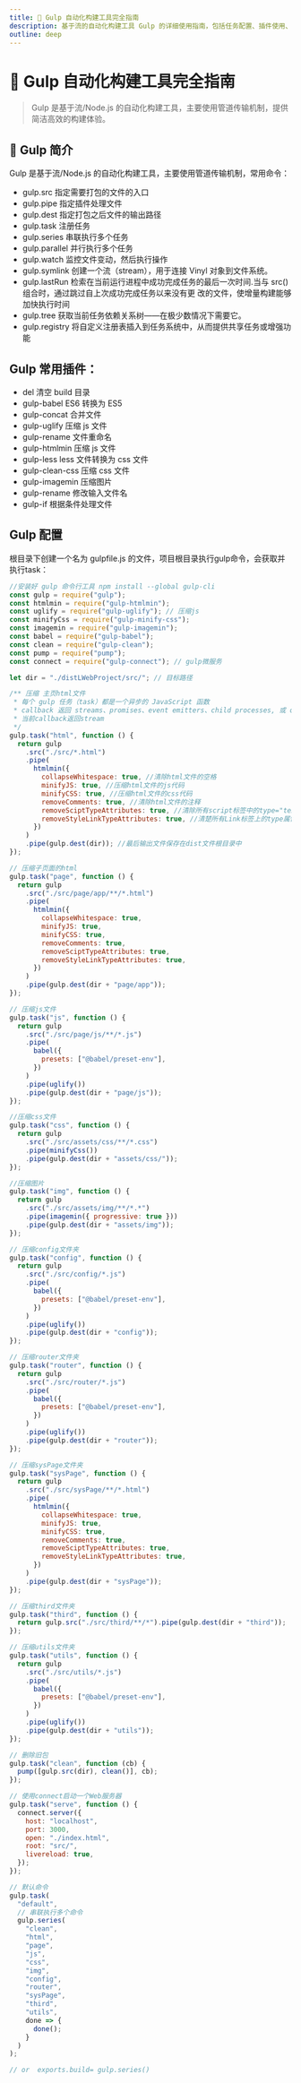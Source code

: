 ```yaml
---
title: 🌊 Gulp 自动化构建工具完全指南
description: 基于流的自动化构建工具 Gulp 的详细使用指南，包括任务配置、插件使用、项目构建等实践
outline: deep
---
```


# 🌊 Gulp 自动化构建工具完全指南

> Gulp 是基于流/Node.js 的自动化构建工具，主要使用管道传输机制，提供简洁高效的构建体验。

## 🎯 Gulp 简介

Gulp 是基于流/Node.js 的自动化构建工具，主要使用管道传输机制，常用命令：

- gulp.src 指定需要打包的文件的入口
- gulp.pipe 指定插件处理文件
- gulp.dest 指定打包之后文件的输出路径
- gulp.task 注册任务
- gulp.series 串联执行多个任务
- gulp.parallel 并行执行多个任务
- gulp.watch 监控文件变动，然后执行操作
- gulp.symlink 创建一个流（stream），用于连接 Vinyl 对象到文件系统。
- gulp.lastRun 检索在当前运行进程中成功完成任务的最后一次时间.当与 src() 组合时，通过跳过自上次成功完成任务以来没有更 改的文件，使增量构建能够加快执行时间
- gulp.tree 获取当前任务依赖关系树——在极少数情况下需要它。
- gulp.registry 将自定义注册表插入到任务系统中，从而提供共享任务或增强功能

## Gulp 常用插件：

- del 清空 build 目录
- gulp-babel ES6 转换为 ES5
- gulp-concat 合并文件
- gulp-uglify 压缩 js 文件
- gulp-rename 文件重命名
- gulp-htmlmin 压缩 js 文件
- gulp-less less 文件转换为 css 文件
- gulp-clean-css 压缩 css 文件
- gulp-imagemin 压缩图片
- gulp-rename 修改输入文件名
- gulp-if 根据条件处理文件

## Gulp 配置
根目录下创建一个名为 gulpfile.js 的文件，项目根目录执行gulp命令，会获取并执行task：
```js
//安装好 gulp 命令行工具 npm install --global gulp-cli
const gulp = require("gulp");
const htmlmin = require("gulp-htmlmin");
const uglify = require("gulp-uglify"); // 压缩js
const minifyCss = require("gulp-minify-css");
const imagemin = require("gulp-imagemin");
const babel = require("gulp-babel");
const clean = require("gulp-clean");
const pump = require("pump");
const connect = require("gulp-connect"); // gulp微服务

let dir = "./distLWebProject/src/"; // 目标路径

/** 压缩 主页html文件
 * 每个 gulp 任务（task）都是一个异步的 JavaScript 函数
 * callback 返回 streams、promises、event emitters、child processes, 或 observables
 * 当前callback返回stream
 */
gulp.task("html", function () {
  return gulp
    .src("./src/*.html")
    .pipe(
      htmlmin({
        collapseWhitespace: true, //清除html文件的空格
        minifyJS: true, //压缩html文件的js代码
        minifyCSS: true, //压缩html文件的css代码
        removeComments: true, //清除html文件的注释
        removeSciptTypeAttributes: true, //清除所有script标签中的type="text/javascript"属性
        removeStyleLinkTypeAttributes: true, //清楚所有Link标签上的type属性
      })
    )
    .pipe(gulp.dest(dir)); //最后输出文件保存在dist文件根目录中
});

// 压缩子页面的html
gulp.task("page", function () {
  return gulp
    .src("./src/page/app/**/*.html")
    .pipe(
      htmlmin({
        collapseWhitespace: true,
        minifyJS: true,
        minifyCSS: true,
        removeComments: true,
        removeSciptTypeAttributes: true,
        removeStyleLinkTypeAttributes: true,
      })
    )
    .pipe(gulp.dest(dir + "page/app"));
});

// 压缩js文件
gulp.task("js", function () {
  return gulp
    .src("./src/page/js/**/*.js")
    .pipe(
      babel({
        presets: ["@babel/preset-env"],
      })
    )
    .pipe(uglify())
    .pipe(gulp.dest(dir + "page/js"));
});

//压缩css文件
gulp.task("css", function () {
  return gulp
    .src("./src/assets/css/**/*.css")
    .pipe(minifyCss())
    .pipe(gulp.dest(dir + "assets/css/"));
});

//压缩图片
gulp.task("img", function () {
  return gulp
    .src("./src/assets/img/**/*.*")
    .pipe(imagemin({ progressive: true }))
    .pipe(gulp.dest(dir + "assets/img"));
});

// 压缩config文件夹
gulp.task("config", function () {
  return gulp
    .src("./src/config/*.js")
    .pipe(
      babel({
        presets: ["@babel/preset-env"],
      })
    )
    .pipe(uglify())
    .pipe(gulp.dest(dir + "config"));
});

// 压缩router文件夹
gulp.task("router", function () {
  return gulp
    .src("./src/router/*.js")
    .pipe(
      babel({
        presets: ["@babel/preset-env"],
      })
    )
    .pipe(uglify())
    .pipe(gulp.dest(dir + "router"));
});

// 压缩sysPage文件夹
gulp.task("sysPage", function () {
  return gulp
    .src("./src/sysPage/**/*.html")
    .pipe(
      htmlmin({
        collapseWhitespace: true,
        minifyJS: true,
        minifyCSS: true,
        removeComments: true,
        removeSciptTypeAttributes: true,
        removeStyleLinkTypeAttributes: true,
      })
    )
    .pipe(gulp.dest(dir + "sysPage"));
});

// 压缩third文件夹
gulp.task("third", function () {
  return gulp.src("./src/third/**/*").pipe(gulp.dest(dir + "third"));
});

// 压缩utils文件夹
gulp.task("utils", function () {
  return gulp
    .src("./src/utils/*.js")
    .pipe(
      babel({
        presets: ["@babel/preset-env"],
      })
    )
    .pipe(uglify())
    .pipe(gulp.dest(dir + "utils"));
});

// 删除旧包
gulp.task("clean", function (cb) {
  pump([gulp.src(dir), clean()], cb);
});

// 使用connect启动一个Web服务器
gulp.task("serve", function () {
  connect.server({
    host: "localhost",
    port: 3000,
    open: "./index.html",
    root: "src/",
    livereload: true,
  });
});

// 默认命令
gulp.task(
  "default",
  // 串联执行多个命令
  gulp.series(
    "clean",
    "html",
    "page",
    "js",
    "css",
    "img",
    "config",
    "router",
    "sysPage",
    "third",
    "utils",
    done => {
      done();
    }
  )
);

// or  exports.build= gulp.series()
```
